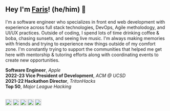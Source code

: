 ###
Hey I'm [Faris](https://www.farisashai.me/)! (he/him) 👋
---

I'm a software engineer who specializes in front end web development with experience across full stack technologies, DevOps, Agile metholodogy, and UI/UX practices. Outside of coding, I spend lots of time drinking coffee & boba, chasing sunsets, and seeing live music. I'm always making memories with friends and trying to experience new things outside of my comfort zone. I'm constantly trying to support the communities that helped me get here with mentorship & tutoring efforts along with coordinating events to create new opportunities.

**Software Engineer**, _Apple_ &nbsp;&nbsp;&nbsp; <br />
**2022-23 Vice President of Development**, _ACM @ UCSD_ &nbsp;&nbsp;&nbsp; <br />
**2021-22 Hackathon Director**, _TritonHacks_ &nbsp;&nbsp;&nbsp; <br />
**Top 50**, _Major League Hacking_ &nbsp;&nbsp;&nbsp; <br />
<br />

<a href="https://www.facebook.com/farisashai/">
  <img align="left" alt="Faris's Facebook" width="20px" src="https://cdn.jsdelivr.net/npm/simple-icons@v3/icons/facebook.svg" />
</a>
<a href="https://www.instagram.com/farisashai/">
  <img align="left" alt="Faris's Instagram" width="20px" src="https://cdn.jsdelivr.net/npm/simple-icons@v3/icons/instagram.svg" />
</a>
<a href="https://www.linkedin.com/in/farisashai/">
  <img align="left" alt="Faris's LinkedIn" width="20px" src="https://cdn.jsdelivr.net/npm/simple-icons@v3/icons/linkedin.svg" />
</a>
<a href="https://devpost.com/farisashai">
  <img align="left" alt="Faris's DevPost" width="20px" src="https://cdn.jsdelivr.net/npm/simple-icons@7.9.0/icons/devpost.svg" />
</a>
<a href="https://open.spotify.com/user/ksjumrnqm89h68mommnjevzqg?si=2442253c04f34d21">
  <img align="left" alt="Faris's Spotify" width="20px" src="https://cdn.jsdelivr.net/npm/simple-icons@7.9.0/icons/spotify.svg" />
</a>
